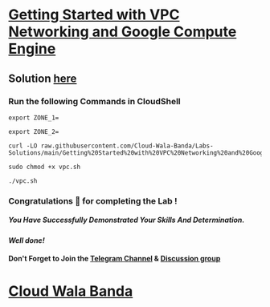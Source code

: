 # [Getting Started with VPC Networking and Google Compute Engine](https://www.cloudskillsboost.google/focuses/41750?parent=catalog)

## Solution [here](https://youtu.be/tN44hTxFUQ4)

### Run the following Commands in CloudShell
```
export ZONE_1=
```
```
export ZONE_2=
```
```
curl -LO raw.githubusercontent.com/Cloud-Wala-Banda/Labs-Solutions/main/Getting%20Started%20with%20VPC%20Networking%20and%20Google%20Compute%20Engine/vpc.sh

sudo chmod +x vpc.sh

./vpc.sh
```

### Congratulations 🎉 for completing the Lab !

##### *You Have Successfully Demonstrated Your Skills And Determination.*

#### *Well done!*

#### Don't Forget to Join the [Telegram Channel](https://t.me/cloudwalabanda) & [Discussion group](https://t.me/cloudwalabandachats)

# [Cloud Wala Banda](https://www.youtube.com/@cloudwalabanda)
